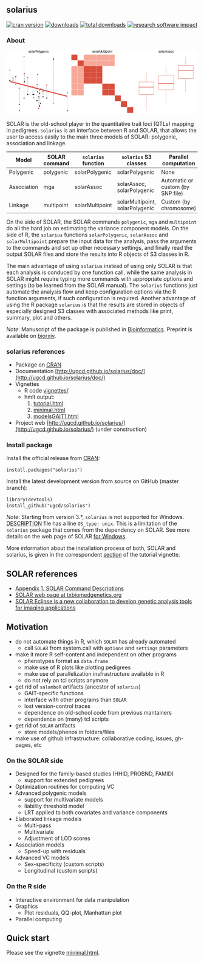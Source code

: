 ## solarius

[![cran version](http://www.r-pkg.org/badges/version/solarius)](https://cran.r-project.org/web/packages/solarius)
[![downloads](http://cranlogs.r-pkg.org/badges/solarius)](http://cranlogs.r-pkg.org/badges/solarius)
[![total downloads](http://cranlogs.r-pkg.org/badges/grand-total/solarius)](http://cranlogs.r-pkg.org/badges/grand-total/solarius)
[![research software impact](http://depsy.org/api/package/cran/solarius/badge.svg)](http://depsy.org/package/r/solarius)

### About 

![](docs/figures/solarius-models.png)

SOLAR is the old-school player in the quantitative trait loci (QTLs) mapping in pedigrees.
`solarius` is an interface between R and SOLAR, that allows the user to access easily to the main three models of SOLAR: polygenic, association and linkage.

| Model |	SOLAR command |	`solarius` function |	`solarius` S3 classes | Parallel computation |
|-------|---------------|---------------------|-----------------------|----------------------|
| Polygenic | polygenic | solarPolygenic | solarPolygenic | None |
| Association | mga | solarAssoc |	solarAssoc, solarPolygenic | Automatic or custom (by SNP file) |
|Linkage | multipoint | solarMultipoint | solarMultipoint, solarPolygenic | Custom (by chromosome) |

On the side of SOLAR, the SOLAR commands `polygenic`, `mga` and `multipoint` do all the hard job on estimating the variance component models. On the side of R, the `solarius` functions `solarPolygenic`, `solarAssoc` and `solarMultipoint` prepare the input data for the analysis, pass the arguments to the commands and set up other necessary settings, and finally read the output SOLAR files and store the results into R objects of S3 classes in R.

The main advantage of using `solarius` instead of using only SOLAR is that each analysis is conduced by one function call, while the same analysis in SOLAR might require typing more commands with appropriate options and settings (to be learned from the SOLAR manual). The `solarius` functions just automate the analysis flow and keep configuration options via the R function arguments, if such configuration is required. Another advantage of using the R package `solarius` is that the results are stored in objects of especially designed S3 classes with associated methods like print, summary, plot and others.

_Note_: Manuscript of the package is published in [Bioinformatics](http://bioinformatics.oxfordjournals.org/content/early/2016/03/09/bioinformatics.btw080). 
Preprint is available on [biorxiv](http://biorxiv.org/content/early/2015/12/25/035378).

### solarius references

* Package on [CRAN](https://cran.r-project.org/package=solarius)
* Documentation [http://ugcd.github.io/solarius/doc/](http://ugcd.github.io/solarius/doc/)
* Vignettes 
  * R code [vignettes/](vignettes/)
  * hmlt output:
     1. [tutorial.html](http://ugcd.github.io/solarius/vignettes/tutorial.html)
     2. [minimal.html](http://ugcd.github.io/solarius/vignettes/minimal.html)
     3. [modelsGAIT1.html](http://ugcd.github.io/solarius/vignettes/modelsGAIT1.html)
* Project web [http://ugcd.github.io/solarius/](http://ugcd.github.io/solarius/) (under construction)     


### Install package

Install the official release from [CRAN](https://cran.r-project.org/package=solarius):

```
install.packages("solarius")
```

Install the latest development version from source on GitHub (master branch): 

```
library(devtools)
install_github("ugcd/solarius")
```

_Note_: Starting from version 3.*, `solarius` is not supported for Windows. [DESCRIPTION](https://github.com/ugcd/solarius/blob/master/DESCRIPTION) file has a line `OS_type: unix`.
This is a limitation of the `solarius` package that comes from the dependency on SOLAR.
See more details on the web page of SOLAR [for Windows](http://solar.txbiomedgenetics.org/solarwindows.html).

More information about the installation process of both, SOLAR and solarius, is given in the correspondent [section](http://ugcd.github.io/solarius/vignettes/tutorial.html#installation) of the tutorial vignette.

## SOLAR references

* [Appendix 1. SOLAR Command Descriptions](http://helix.nih.gov/Documentation/solar-6.6.2-doc/91.appendix_1_text.html)
* [SOLAR web page at txbiomedgenetics.org](http://solar.txbiomedgenetics.org/)
* [SOLAR Eclipse is a new collaboration to develop genetic analysis tools for imaging applications](http://www.nitrc.org/projects/se_linux/)

## Motivation

* do not automate things in R, which `SOLAR` has already automated
  * call `SOLAR` from system.call with `options` and `settings` parameters
* make it more R self-content and independent on other programs
  * phenotypes format as `data.frame`
  * make use of R plots like plotting pedigrees
  * make use of parallelization insfrastructure available in R
  * do not rely on tcl  scripts anymore
* get rid of `salamboR` artifacts (ancestor of `solarius`)
  * GAIT-specific functions
  * interface with other programs than `SOLAR`
  * lost version-control traces
  * dependence on old-school code from previous mantainers
  * dependence on (many) tcl scripts
* get rid of `SOLAR` artifacts
  * store models/phenos in folders/files
* make use of github infrastructure: collaborative coding, issues, gh-pages, etc

 
### On the SOLAR side

* Designed for the family-based studies (HHID, PROBND, FAMID)
  * support for extended pedigrees
* Optimization routines for computing VC
* Advanced polygenic models
  * support for multivariate models
  * liability threshold model
  * LRT applied to both covariates and variance components
* Elaborated linkage models
  * Multi-pass
  * Multivariate
  * Adjustment of LOD scores
* Association models
  * Speed-up with residuals
* Advanced VC models
  * Sex-specificity (custom scripts)
  * Longitudinal (custom scripts)

### On the R side

* Interactive environment for data manipulation
* Graphics
  * Plot residuals, QQ-plot, Manhattan plot
* Parallel computing


## Quick start

Please see the vignette [minimal.html](http://ugcd.github.io/solarius/vignettes/minimal.html).
